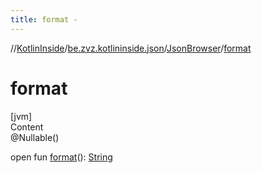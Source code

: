 ```yaml
---
title: format -
---
```

//[KotlinInside](../../index.md)/[be.zvz.kotlininside.json](../index.md)/[JsonBrowser](index.md)/[format](format.md)



# format  
[jvm]  
Content  
@Nullable()  
  
open fun [format](format.md)(): [String](https://docs.oracle.com/javase/7/docs/api/java/lang/String.html)  



